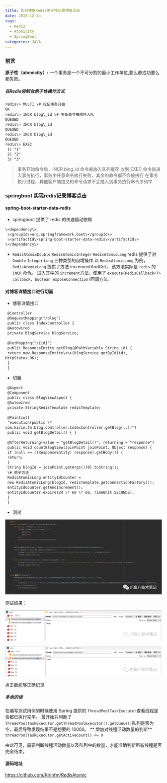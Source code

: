 ```yaml
---
title: 如何使用Redis原子性记录博客点击
date: 2019-12-24
tags: 
  - Redis 
  - Atomicity 
  - SpringBoot
categories: JAVA
---
```

### 前言

**原子性（atomicity）:** 一个事务是一个不可分割的最小工作单位,要么都成功要么都失败。

##### 在Redis控制台原子性操作方式

##### 

```
redis\> MULTI \# 标记事务开始
OK
redis\> INCR blog\_id \# 多条命令按顺序入队
QUEUED
redis\> INCR blog\_id
QUEUED
redis\> INCR blog\_id
QUEUED
redis\> EXEC
 1) "1"
 2) "2"
 3) "3"
```

> 事务开始命令后，INCR blog\_id 命令被放入队列缓存
> 收到 EXEC 命令后进入事务执行，事务中任意命令执行失败，其余的命令都不会被执行
> 在事务执行过程，其他客户端提交的命令请求不会插入到事务执行命令序列中

### springboot 实现redis记录博客点击

#### spring-boot-starter-data-redis

* springboot 提供了 redis 的快速启动依赖

```
\<dependency\> 
 \<groupId\>org.springframework.boot\</groupId\> 
 \<artifactId\>spring-boot-starter-data-redis\</artifactId\>
\</dependency\>
```
* `RedisAtomicDouble` `RedisAtomicInteger` `RedisAtomicLong`
redis 提供了对 `Double` `Integer` `Long` 三种类型的自增操作
以 `RedisAtomicLong` 为例，`RedisAtomicLong` 提供了方法 incrementAndGet， 该方法实际是 `redis` 的 `INCR` 命令。
进入其中的 `increment`方法，使用了 `execute(RedisCallback<T> callback, boolean exposeConnection)`回调方法。

#### 对博客详情接口进行切面

* 博客详情接口

```
 @Controller
 @RequestMapping("/blog")
 public class IndexController { 
 @Autowired 
 private BlogService blogService; 

 @GetMapping("/{id}") 
 public ResponseEntity getBlog(@PathVariable String id) { 
 return new ResponseEntity\<\>(blogService.getById(id), HttpStatus.OK); 
 }
 }
```
* 切面

```
 @Aspect
 @Component
 public class BlogViewAspect { 
 @Autowired 
 private StringRedisTemplate redisTemplate; 

 @Pointcut(
 "execution(public \* com.kirin.fm.blog.controller.IndexController.getBlog(..))")
 public void getBlogDetail() { } 

 @AfterReturning(value = "getBlogDetail()", returning = "response") 
 public void countBlogView(JoinPoint joinPoint, Object response) { 
 if (null == ((ResponseEntity) response).getBody()) { 
 return; 
 } 
 String blogId = joinPoint.getArgs()[0].toString();
 \# 原子方法
 RedisAtomicLong entityIdCounter = 
 new RedisAtomicLong(blogId, redisTemplate.getConnectionFactory());
 entityIdCounter.getAndIncrement(); 
 entityIdCounter.expire(24 \* 60 \* 60, TimeUnit.SECONDS); 
 }
 }

```
* 测试

![](resources/C41A1CC034ADE5C7AD61D88F0ACD6D9A.png)

 测试结果： 

![](resources/523017AD66484E84EB3C2BBBB68E0CE8.png)

![](resources/FA2A133DD6BD48D1534403D9F35FB8E3.png)

 点击数能够正确记录

#####  多余的话

 在编写测试用例的时候使用 Spring 提供的 `ThreadPoolTaskExecutor`查看线程是否都已执行完毕。
 最开始只判断了 `threadPoolTaskExecutor.getThreadPoolExecutor().getQueue()`队列是否为空，最后导致发现结果不是想要的 10000。
** 增加对线程活动数量的判断** `threadPoolTaskExecutor.getActiveCount() <= 0`

 由此可见，需要判断线程活动数量以及队列中的数量，才能准确判断所有线程是否完全结束。

#### 源码地址

https://github.com/Kirinfm/RedisAtomic
